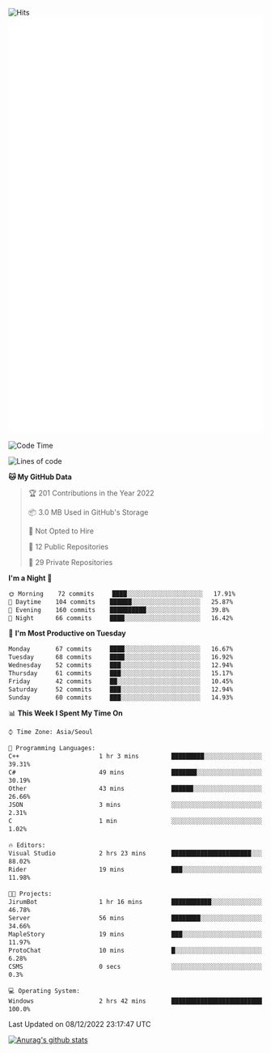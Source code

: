 ![Hits](https://hits.seeyoufarm.com/api/count/incr/badge.svg?url=https%3A%2F%2Fgithub.com%2Fkokose1234&count_bg=%2379C83D&title_bg=%23555555&icon=apple.svg&icon_color=%23E7E7E7&title=hits&edge_flat=false)
<br/>
![Metrics](https://github.com/kokose1234/kokose1234/blob/main/github-metrics.svg)

<!--START_SECTION:waka-->
![Code Time](http://img.shields.io/badge/Code%20Time-719%20hrs%207%20mins-blue)

![Lines of code](https://img.shields.io/badge/From%20Hello%20World%20I%27ve%20Written-884%20Thousand%20lines%20of%20code-blue)

**🐱 My GitHub Data** 

> 🏆 201 Contributions in the Year 2022
 > 
> 📦 3.0 MB Used in GitHub's Storage 
 > 
> 🚫 Not Opted to Hire
 > 
> 📜 12 Public Repositories 
 > 
> 🔑 29 Private Repositories  
 > 
**I'm a Night 🦉** 

```text
🌞 Morning    72 commits     ████░░░░░░░░░░░░░░░░░░░░░   17.91% 
🌆 Daytime    104 commits    ██████░░░░░░░░░░░░░░░░░░░   25.87% 
🌃 Evening    160 commits    ██████████░░░░░░░░░░░░░░░   39.8% 
🌙 Night      66 commits     ████░░░░░░░░░░░░░░░░░░░░░   16.42%

```
📅 **I'm Most Productive on Tuesday** 

```text
Monday       67 commits     ████░░░░░░░░░░░░░░░░░░░░░   16.67% 
Tuesday      68 commits     ████░░░░░░░░░░░░░░░░░░░░░   16.92% 
Wednesday    52 commits     ███░░░░░░░░░░░░░░░░░░░░░░   12.94% 
Thursday     61 commits     ███░░░░░░░░░░░░░░░░░░░░░░   15.17% 
Friday       42 commits     ██░░░░░░░░░░░░░░░░░░░░░░░   10.45% 
Saturday     52 commits     ███░░░░░░░░░░░░░░░░░░░░░░   12.94% 
Sunday       60 commits     ███░░░░░░░░░░░░░░░░░░░░░░   14.93%

```


📊 **This Week I Spent My Time On** 

```text
⌚︎ Time Zone: Asia/Seoul

💬 Programming Languages: 
C++                      1 hr 3 mins         █████████░░░░░░░░░░░░░░░░   39.31% 
C#                       49 mins             ███████░░░░░░░░░░░░░░░░░░   30.19% 
Other                    43 mins             ██████░░░░░░░░░░░░░░░░░░░   26.66% 
JSON                     3 mins              ░░░░░░░░░░░░░░░░░░░░░░░░░   2.31% 
C                        1 min               ░░░░░░░░░░░░░░░░░░░░░░░░░   1.02%

🔥 Editors: 
Visual Studio            2 hrs 23 mins       ██████████████████████░░░   88.02% 
Rider                    19 mins             ███░░░░░░░░░░░░░░░░░░░░░░   11.98%

🐱‍💻 Projects: 
JirumBot                 1 hr 16 mins        ███████████░░░░░░░░░░░░░░   46.78% 
Server                   56 mins             ████████░░░░░░░░░░░░░░░░░   34.66% 
MapleStory               19 mins             ███░░░░░░░░░░░░░░░░░░░░░░   11.97% 
ProtoChat                10 mins             █░░░░░░░░░░░░░░░░░░░░░░░░   6.28% 
CSMS                     0 secs              ░░░░░░░░░░░░░░░░░░░░░░░░░   0.3%

💻 Operating System: 
Windows                  2 hrs 42 mins       █████████████████████████   100.0%

```


 Last Updated on 08/12/2022 23:17:47 UTC
<!--END_SECTION:waka-->

[![Anurag's github stats](https://github-readme-stats.vercel.app/api?username=kokose1234&theme=dracula)](https://github.com/anuraghazra/github-readme-stats)



	
